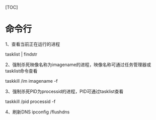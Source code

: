 [TOC]


# 命令行
1、查看当前正在运行的进程

tasklist | findstr

2、强制杀死映像名称为imagename的进程，映像名称可通过任务管理器或tasklist命令查看

taskkill /im imagename -f

3、强制杀死PID为processid的进程，PID可通过tasklist查看

taskkill /pid processid -f

4、刷新DNS
ipconfig /flushdns
